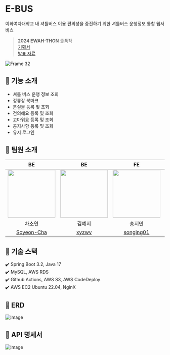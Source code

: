 # E-BUS
이화여자대학교 내 셔틀버스 이용 편의성을 증진하기 위한 셔틀버스 운행정보 통합 웹서비스
> **2024 EWAH-THON** 출품작<br>
> [기획서](https://github.com/Ewhathon/2024ewhathon/blob/%EA%B9%80%EB%91%98%EC%9D%B4%EC%86%A1%EC%B0%A8/papers/%EA%B9%80%EB%91%98%EC%9D%B4%EC%86%A1%EC%B0%A8_Ewhathon%EA%B8%B0%ED%9A%8D%EC%84%9C.pdf)<br>
> [발표 자료](https://github.com/Ewhathon/2024ewhathon/blob/%EA%B9%80%EB%91%98%EC%9D%B4%EC%86%A1%EC%B0%A8/papers/%EA%B9%80%EB%91%98%EC%9D%B4%EC%86%A1%EC%B0%A8_%EC%9D%B4%ED%99%94%ED%86%A4_%EB%B0%9C%ED%91%9C%EC%9E%90%EB%A3%8C.pdf)

![Frame 32](https://github.com/E-BUS/SERVER/assets/121334671/f1ecbdd8-b996-4707-be75-acc9a34c7728) 


## 💚 기능 소개
- 셔틀 버스 운행 정보 조회
- 정류장 북마크
- 분실물 등록 및 조회
- 건의해요 등록 및 조회
- 고마워요 등록 및 조회
- 공지사항 등록 및 조회
- 유저 로그인

## 💚 팀원 소개 
| BE | BE | FE | FE | DESIGN |
|:---:|:---:|:---:|:---:|:---:|
|<img width="150" src="https://avatars.githubusercontent.com/u/89539031?v=4" />|<img width="150" src="https://avatars.githubusercontent.com/u/121334671?v=4" />|<img width="150" src="https://avatars.githubusercontent.com/u/79829662?v=4" />|<img width="150" src="https://avatars.githubusercontent.com/u/102040717?v=4" />|<img width="150" src=https://github.com/E-BUS/SERVER/assets/121334671/97faacd9-5ba2-406b-a78f-be137d073118>|
| 차소연 | 김예지 | 송지민 | 이서진 | 김수연 |
| [Soyeon-Cha](https://github.com/Soyeon-Cha) | [xyzwv](https://github.com/xyzwv) | [songing01](https://github.com/songing01) | [529539](https://github.com/529539) | [s_yeon.723](https://www.instagram.com/s_yeon.723)

## 💚 기술 스택
✔️ Spring Boot 3.2, Java 17<br>
✔️ MySQL, AWS RDS<br>
✔️ Github Actions, AWS S3, AWS CodeDeploy<br>
✔️ AWS EC2 Ubuntu 22.04, NginX<br>


## 💚 ERD
![image](https://github.com/E-BUS/SERVER/assets/121334671/60bd6a01-6258-47df-8a35-645bbcfbf2e2)


## 💚 API 명세서
![image](https://github.com/EWHA-THON-E-BUS/SERVER/assets/121334671/a9ad0fed-ed26-4f70-accd-b8c2ba2b884f)
